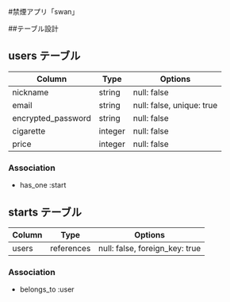 #禁煙アプリ「swan」

##テーブル設計
## users テーブル

| Column                      | Type                 | Options                        |
| --------------------------- | ---------------------| ------------------------------ |
| nickname                    | string               | null: false                    |
| email                       | string               | null: false, unique: true      |
| encrypted_password          | string               | null: false                    |
| cigarette                   | integer              | null: false                    |
| price                       | integer              | null: false                    |

### Association

- has_one :start


## starts テーブル

| Column                      | Type                 | Options                        |
| --------------------------- | -------------------- | ------------------------------ |
| users                       | references           | null: false, foreign_key: true |

### Association

- belongs_to :user